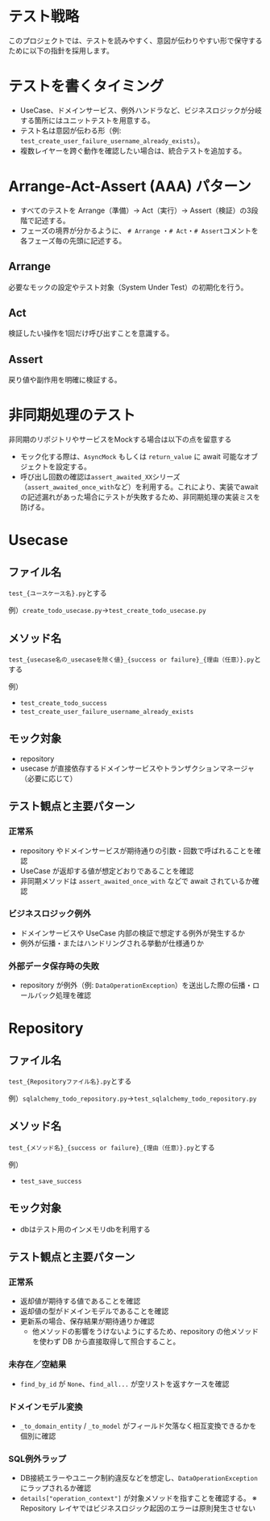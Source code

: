 # テスト戦略

このプロジェクトでは、テストを読みやすく、意図が伝わりやすい形で保守するために以下の指針を採用します。

# テストを書くタイミング
- UseCase、ドメインサービス、例外ハンドラなど、ビジネスロジックが分岐する箇所にはユニットテストを用意する。
- テスト名は意図が伝わる形（例: `test_create_user_failure_username_already_exists`）。
- 複数レイヤーを跨ぐ動作を確認したい場合は、統合テストを追加する。

# Arrange-Act-Assert (AAA) パターン
- すべてのテストを Arrange（準備）→ Act（実行）→ Assert（検証）の3段階で記述する。
- フェーズの境界が分かるように、 `# Arrange` ・`# Act`・`# Assert`コメントを各フェーズ毎の先頭に記述する。

## Arrange
必要なモックの設定やテスト対象（System Under Test）の初期化を行う。

## Act
検証したい操作を1回だけ呼び出すことを意識する。

## Assert
戻り値や副作用を明確に検証する。

# 非同期処理のテスト
非同期のリポジトリやサービスをMockする場合は以下の点を留意する
- モック化する際は、`AsyncMock` もしくは `return_value` に await 可能なオブジェクトを設定する。
- 呼び出し回数の確認は`assert_awaited_XX`シリーズ（`assert_awaited_once_with`など）を利用する。これにより、実装でawaitの記述漏れがあった場合にテストが失敗するため、非同期処理の実装ミスを防げる。

# Usecase

## ファイル名
`test_{ユースケース名}.py`とする

例）`create_todo_usecase.py`→`test_create_todo_usecase.py`


## メソッド名
`test_{usecase名の_usecaseを除く値}_{success or failure}_{理由（任意）}.py`とする

例）
- `test_create_todo_success`
- `test_create_user_failure_username_already_exists`

## モック対象
- repository
- usecase が直接依存するドメインサービスやトランザクションマネージャ（必要に応じて）

## テスト観点と主要パターン
### 正常系
- repository やドメインサービスが期待通りの引数・回数で呼ばれることを確認
- UseCase が返却する値が想定どおりであることを確認
- 非同期メソッドは `assert_awaited_once_with` などで await されているか確認

### ビジネスロジック例外
- ドメインサービスや UseCase 内部の検証で想定する例外が発生するか
- 例外が伝播・またはハンドリングされる挙動が仕様通りか

### 外部データ保存時の失敗
- repository が例外（例: `DataOperationException`）を送出した際の伝播・ロールバック処理を確認


# Repository

## ファイル名
`test_{Repositoryファイル名}.py`とする

例）`sqlalchemy_todo_repository.py`→`test_sqlalchemy_todo_repository.py`


## メソッド名
`test_{メソッド名}_{success or failure}_{理由（任意）}.py`とする

例）
- `test_save_success`

## モック対象
- dbはテスト用のインメモリdbを利用する

## テスト観点と主要パターン
### 正常系
- 返却値が期待する値であることを確認
- 返却値の型がドメインモデルであることを確認
- 更新系の場合、保存結果が期待通りか確認
  - 他メソッドの影響をうけないようにするため、repository の他メソッドを使わず DB から直接取得して照合すること。


### 未存在／空結果
-  `find_by_id` が `None`、`find_all...` が空リストを返すケースを確認


### ドメインモデル変換
- `_to_domain_entity` / `_to_model` がフィールド欠落なく相互変換できるかを個別に確認


### SQL例外ラップ
- DB接続エラーやユニーク制約違反などを想定し、`DataOperationException` にラップされるか確認
-  `details["operation_context"]` が対象メソッドを指すことを確認する。
※ Repository レイヤではビジネスロジック起因のエラーは原則発生させない
